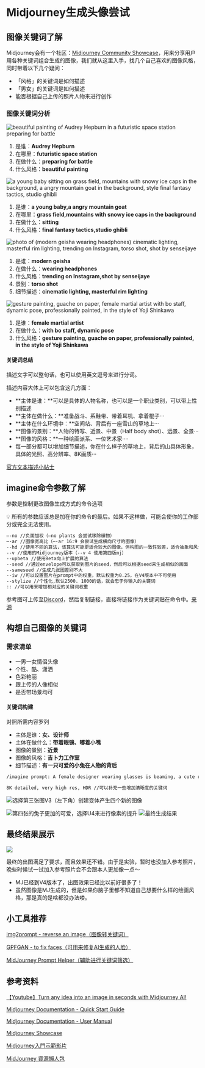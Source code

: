 # Midjourney生成头像尝试

## 图像关键词了解

Midjourney会有一个社区：[Midjourney Community Showcase](https://www.midjourney.com/showcase/recent/)，用来分享用户用各种关键词组合生成的图像，我们就从这里入手，找几个自己喜欢的图像风格，同时带着以下几个疑问：

* 「风格」的关键词是如何描述
* 「男女」的关键词是如何描述
* 能否根据自己上传的照片人物来进行创作

### 图像关键词分析

![beautiful painting of Audrey Hepburn in a futuristic space station preparing for battle](/img/beautiful\_painting\_of\_Audrey\_Hepburn\_in\_a\_futuristic\_space\_station\_pre.webp)

1. 是谁：**Audrey Hepburn**
2. 在哪里：**futuristic space station**
3. 在做什么：**preparing for battle**
4. 什么风格：**beautiful painting**

![a young baby sitting on grass field, mountains with snowy ice caps in the background, a angry mountain goat in the background, style final fantasy tactics, studio ghibli](/img/a\_young\_baby\_sitting\_on\_grass\_field\_mountains\_with\_snowy\_ice\_caps\_in.webp)

1. 是谁：**a young baby,a angry mountain goat**
2. 在哪里：**grass field,mountains with snowy ice caps in the background**
3. 在做什么：**sitting**
4. 什么风格：**final fantasy tactics,studio ghibli**

![photo of (modern geisha wearing headphones) cinematic lighting, masterful rim lighting, trending on Instagram, torso shot, shot by senseijaye](/img/photo\_of\_modern\_geisha\_wearing\_headphones\_cinematic\_lighting\_masterfu.webp)

1. 是谁：**modern geisha**
2. 在做什么：**wearing headphones**
3. 什么风格：**trending on Instagram,shot by senseijaye**
4. 景别：**torso shot**
5. 细节描述：**cinematic lighting, masterful rim lighting**

![gesture painting, guache on paper, female martial artist with bo staff, dynamic pose, professionally painted, in the style of Yoji Shinkawa](/img/gesture\_painting\_guache\_on\_paper\_female\_martial\_artist\_with\_bo\_staff.webp)

1. 是谁：**female martial artist**
2. 在做什么：**with bo staff, dynamic pose**
3. 什么风格：**gesture painting, guache on paper, professionally painted, in the style of Yoji Shinkawa**

#### 关键词总结

描述文字可以整句话，也可以使用英文逗号来进行分词。

描述内容大体上可以包含这几方面：

* \*\*主体是谁：\*\*可以是具体的人物名称，也可以是一个职业类别，可以带上性别描述
* \*\*主体在做什么：\*\*准备战斗、系鞋带、带着耳机、拿着棍子···
* \*\*主体在什么环境中：\*\*空间站、背后有一座雪山的草地上···
* \*\*图像的景别：\*\*人物的特写、近景、中景（Half body shot）、远景、全景···
* \*\*图像的风格：\*\*一种绘画派系、一位艺术家····
* 每一部分都可以增加细节描述，你在什么样子的草地上，背后的山具体形象，具体的光照、高分辨率、8K画质···

[官方文本描述小帖士](https://midjourney.gitbook.io/docs/resource-links/guide-to-prompting)

## imagine命令参数了解

参数是控制更改图像生成方式的命令选项

💡 所有的参数应该总是加在你的命令的最后。如果不这样做，可能会使你的工作部分或完全无法使用。

```sh
–-no //负面加权（–no plants 会尝试移除植物）
–-ar //图像宽高比（–-ar 16:9 会尝试生成横向尺寸的图像）
--hd //使用不同的算法，该算法可能更适合较大的图像，但构图的一致性较差，适合抽象和风景提示
--v //使用的Midjourney版本（--v 4 使用第四版mj）
--upbeta //使用Beta向上扩展的算法
--seed //通过envelope可以获取到图片的seed，然后可以根据seed来生成相似的画面
--sameseed //生成几张图差别不大
--iw //可以设置图片在prompt中的权重，默认权重为0.25，在V4版本中不可使用
--stylize //个性化,默认2500. 1000的话，就会忠于你输入的关键词
:: //可以用来增加相对应的关键词权重
```

参考图可上传至[Discord](https://discord.com/)，然后复制链接，直接将链接作为关键词贴在命令中。[来源](http://www.sucaijishi.com/articles-51-438-1.html)

## 构想自己图像的关键词

### 需求清单

* 一男一女情侣头像
* 个性、酷、潇洒
* 色彩艳丽
* 跟上传的人像相似
* 是否带场景均可

#### 关键词构建

对照所需内容罗列

* 主体是谁：**女、设计师**
* 主体在做什么：**带着眼镜、嘟着小嘴**
* 图像的景别：**近景**
* 图像的风格：**吉卜力工作室**
* 细节描述：**有一只可爱的小兔在人物的背后**

```sh
/imagine prompt: A female designer wearing glasses is beaming, a cute rabbit in the background, Personality, Close-up view, Studio Ghibli --ar 1:1 --v 4 --upbeta

8K detailed, very high res, HDR //可以补充一些增加清晰度的关键词
```

![选择第三张图V3（左下角）创建变体产生四个新的图像](/img/CleanShot\_2023-01-13\_at\_20.40.112x-1.png)

 ![第四张的兔子更加的可爱，选择U4来进行像素的提升](/img/CleanShot\_2023-01-13\_at\_20.42.242x.png) ![最终生成结果](/img/CleanShot\_2023-01-13\_at\_20.46.462x.png)

## 最终结果展示

![](/img/Untitled.png)

最终的出图满足了要求，而且效果还不错。由于是实验，暂时也没加入参考照片，晚些时候试一试加入参考照片会不会跟本人更加像一点～

* MJ已经到V4版本了，出图效果已经比以前好很多了！
* 虽然图像是MJ生成的，但是如果你脑子里都不知道自己想要什么样的绘画风格，那是真的是啥都没办法喽。

## 小工具推荐

[img2prompt - reverse an image（图像转关键词）](https://replicate.com/methexis-inc/img2prompt)

[GPFGAN - to fix faces（可用来修复AI生成的人脸）](https://replicate.com/tencentarc/gfpgan)

[MidJourney Prompt Helper（辅助进行关键词筛选）](https://prompt.noonshot.com/)

## 参考资料

[【Youtube】Turn any idea into an image in seconds with Midjourney AI!](https://www.youtube.com/watch?v=znzt\_3fZdYg)

[Midjourney Documentation - Quick Start Guide](https://midjourney.gitbook.io/docs/)

[Midjourney Documentation - User Manual](https://midjourney.gitbook.io/docs/user-manual)

[Midjourney Showcase](https://midjourney.com/showcase/recent/)

[Midjourney入門示範影片](https://www.youtube.com/watch?v=jrkpMJ323Yo)

[MidJourney 資源懶人包](https://sites.google.com/view/midjourney-resource-tips/%E9%A6%96%E9%A0%81)
